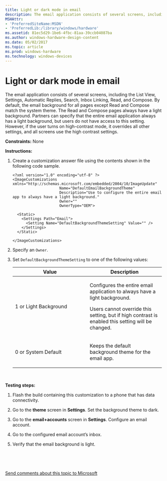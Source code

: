 ```yaml
---
title: Light or dark mode in email
description: The email application consists of several screens, including the List View, Settings, Automatic Replies, Search, Inbox Linking, Read, and Compose.
MSHAttr:
- 'PreferredSiteName:MSDN'
- 'PreferredLib:/library/windows/hardware'
ms.assetid: 81ec5d29-1be6-4fbc-81aa-39ccb04087ba
ms.author: windows-hardware-design-content
ms.date: 05/02/2017
ms.topic: article
ms.prod: windows-hardware
ms.technology: windows-devices
---
```


# Light or dark mode in email


The email application consists of several screens, including the List View, Settings, Automatic Replies, Search, Inbox Linking, Read, and Compose. By default, the email background for all pages except Read and Compose match the system theme. The Read and Compose pages always have a light background. Partners can specify that the entire email application always has a light background, but users do not have access to this setting. However, if the user turns on high-contrast mode, it overrides all other settings, and all screens use the high contrast settings.

<a href="" id="constraints---none"></a>**Constraints:** None  

<a href="" id="instructions-"></a>**Instructions:**  
1.  Create a customization answer file using the contents shown in the following code sample.

    ``` syntax
    <?xml version="1.0" encoding="utf-8" ?>  
    <ImageCustomizations xmlns="http://schemas.microsoft.com/embedded/2004/10/ImageUpdate"  
                         Name="DefaultEmailBackgroundTheme"  
                         Description="Use to configure the entire email app to always have a light background."  
                         Owner=""  
                         OwnerType="OEM"> 
      
      <Static>  
        <Settings Path="Email">  
          <Setting Name="DefaultBackgroundThemeSetting" Value="" />
        </Settings>  
      </Static>

    </ImageCustomizations>
    ```

2.  Specify an `Owner`.

3.  Set `DefaultBackgroundThemeSetting` to one of the following values:

    <table>
    <colgroup>
    <col width="50%" />
    <col width="50%" />
    </colgroup>
    <thead>
    <tr class="header">
    <th>Value</th>
    <th>Description</th>
    </tr>
    </thead>
    <tbody>
    <tr class="odd">
    <td><p>1 or Light Background</p></td>
    <td><p>Configures the entire email application to always have a light background.</p>
    <p>Users cannot override this setting, but if high contrast is enabled this setting will be changed.</p></td>
    </tr>
    <tr class="even">
    <td><p>0 or System Default</p></td>
    <td><p>Keeps the default background theme for the email app.</p></td>
    </tr>
    </tbody>
    </table>

     

<a href="" id="testing-steps-"></a>**Testing steps:**  
1.  Flash the build containing this customization to a phone that has data connectivity.

2.  Go to the **theme** screen in **Settings**. Set the background theme to dark.

3.  Go to the **email+accounts** screen in **Settings**. Configure an email account.

4.  Go to the configured email account’s inbox.

5.  Verify that the email background is light.

 

 

[Send comments about this topic to Microsoft](mailto:wsddocfb@microsoft.com?subject=Documentation%20feedback%20%5Bp_phCustomization\p_phCustomization%5D:%20Light%20or%20dark%20theme%20in%20email%20%20RELEASE:%20%289/7/2016%29&body=%0A%0APRIVACY%20STATEMENT%0A%0AWe%20use%20your%20feedback%20to%20improve%20the%20documentation.%20We%20don't%20use%20your%20email%20address%20for%20any%20other%20purpose,%20and%20we'll%20remove%20your%20email%20address%20from%20our%20system%20after%20the%20issue%20that%20you're%20reporting%20is%20fixed.%20While%20we're%20working%20to%20fix%20this%20issue,%20we%20might%20send%20you%20an%20email%20message%20to%20ask%20for%20more%20info.%20Later,%20we%20might%20also%20send%20you%20an%20email%20message%20to%20let%20you%20know%20that%20we've%20addressed%20your%20feedback.%0A%0AFor%20more%20info%20about%20Microsoft's%20privacy%20policy,%20see%20http://privacy.microsoft.com/default.aspx. "Send comments about this topic to Microsoft")




